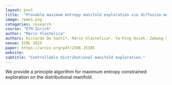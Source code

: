 ```yaml
---
layout: post
title:  "Provable maximum entropy manifold exploration via diffusion models"
image: /pme1.png
categories: research
course: "ETH Zurich"
author: "Marin Vlastelica"
authors: Riccardo De Santi*, Marin Vlastelica*, Ya-Ping Hsieh, Zebang Shen, Niao He, Andreas Krause
venue: ICML 2025
paper: https://arxiv.org/pdf/2506.15385
website: 
subtitle: "Controllable distributional manifold exploration."
---
```

We provide a principle algorithm for maximum entropy constrained exploration on the distributional manifold.